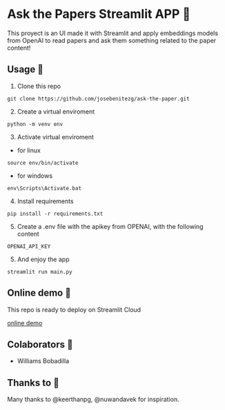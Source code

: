 # Ask the Papers Streamlit APP :page_with_curl:

This proyect is an UI made it with Streamlit and apply embeddings models from OpenAI to read papers and ask them something related to the paper content!

## Usage :nut_and_bolt:

1. Clone this repo

```
git clone https://github.com/josebenitezg/ask-the-paper.git
```

2. Create a virtual enviroment

```
python -m venv env
```

3. Activate virtual enviroment

- for linux

```
source env/bin/activate
```

- for windows

```
env\Scripts\Activate.bat
```

4. Install requirements

```
pip install -r requirements.txt
```

5. Create a .env file with the apikey from OPENAI, with the following content

```
OPENAI_API_KEY
```

5. And enjoy the app

```
streamlit run main.py
```

## Online demo :eyes:

This repo is ready to deploy on Streamlit Cloud

[online demo](https://ask-the-paper.streamlit.app/)

## Colaborators :man:

- Williams Bobadilla

## Thanks to :clap:

Many thanks to @keerthanpg, @nuwandavek for inspiration.
